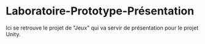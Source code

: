 # Laboratoire-Prototype-Présentation

Ici se retrouve le projet de "Jeux" qui va servir de présentation pour le projet Unity.